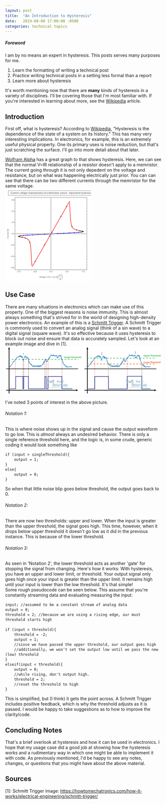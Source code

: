 ```yaml
---
layout: post
title:  "An Introduction to Hysteresis"
date:   2019-08-08 17:00:00 -0500
categories: technical topics
---
```



##### Foreword
I am by no means an expert in hysteresis. This posts serves many purposes for me.
1. Learn the formatting of writing a technical post
2. Practice writing technical posts in a setting less formal than a report
3. Learn more about hysteresis

It's worth mentioning now that there are **many** kinds of hysteresis in a variety of disciplines. I'll be covering those that I'm most familiar with. If you're interested in learning about more, see the [Wikipedia](https://en.wikipedia.org/wiki/Hysteresis) article.

## Introduction

First off, what is hysteresis? According to [Wikipedia](https://en.wikipedia.org/wiki/Hysteresis), "Hysteresis is the dependence of the state of a system on its history." This has many very interesting implications. In electronics, for example, this is an extremely useful physical property. One its primary uses is noise reduction, but that's just scratching the surface. I'll go into more detail about that later. 

[Wolfram Alpha](http://demonstrations.wolfram.com/CurrentVoltageCharacteristicsOfAMemristor/img/CurrentVoltageCharacteristicsOfAMemristor.png) has a great graph to that shows hysteresis. Here, we can see that the normal V=IR relationship of a resistor doesn't apply to a memristor. The current going through it is not only depedent on the voltage and resistance, but on what was happening electrically just prior. You can can see that there can be two different currents through the memristor for the same voltage.  
![Hysteresis being displayed through the IV relationship of a memristor](https://github.com/smyers24/smyers24.github.io/raw/master/_site/assets/blog_images/memristor_iv.png)

## Use Case

There are many situations in electronics which can make use of this property. One of the biggest reasons is noise immunity. This is almost always something that's strived for in the world of designing high-density power electronics. An example of this is a [Schmitt Trigger](https://en.wikipedia.org/wiki/Schmitt_trigger). A Schmitt Trigger is commonly used to convert an analog signal (think of a sin wave) to a digital signal (square wave). It's so effective because it uses hysteresis to block out noise and ensure that data is accurately sampled. Let's look at an example image and dive in [1].
![Schmitt trigger with noise](https://github.com/smyers24/smyers24.github.io/raw/master/_site/assets/blog_images/schmitt_withnoise.png)

I've noted 3 points of interest in the above picture. 
###### Notation 1: 
This is where noise shows up in the signal and cause the output waveform to go low. This is *almost* always an undesired behavior. There is only a single reference threshold here, and the logic is, in some crude, generic coding it would look something like
```
if (input > singleThreshold){
    output = 1;
}
else{
    output = 0;
}
```
So when that little noise blip goes below threshold, the output goes back to 0.

###### Notation 2: 
There are now two thresholds: upper and lower. When the input is greater than the upper threshold, the signal goes high. This time, however, when it drops below upper threshold it doesn't go low as it did in the previous instance. This is because of the lower threshold.

###### Notation 3: 
As seen in 'Notation 2', the lower threshold acts as another 'gate' for stopping the signal from changing. Here's how it works: With hysteresis, you have an upper and lower limit, or threshold. Your output signal only goes high once your input is greater than the upper limit. It remains high until your input is lower than the low threshold. It's that simple!  
Some rough pseudocode can be seen below. This assume that you're constantly streaming data and evaluating measuring the input:
```
input; //assumed to be a constant stream of analog data
output = 0;
threshold = 2; //because we are using a rising edge, our must threshold starts high

if (input > threshold){
    threshold = -2;
    output = 1;
    //since we have passed the upper threshold, our output goes high
    //additionally, we won't set the output low until we pass the new (low) threshold
}
elseif(input < threshold){
    output = 0;
    //while rising, don't output high. 
    threshold = 2;
    //reset the threshold to high
}
```
This is simplified, but (I think) it gets the point across. A Schmitt Trigger includes positive feedback, which is why the threshold adjusts as it is passed. I would be happy to take suggestions as to how to improve the clarity/code.

## Concluding Notes
That's a brief overlook at hysteresis and how it can be used in electronics. I hope that my usage case did a good job at showing how the hysteresis works and a rudimentary way in which one might be able to implement it with code. 
As previously mentioned, I'd be happy to see any notes, changes, or questions that you might have about the above material. 

## Sources
[1]: Schmitt Trigger image: https://howtomechatronics.com/how-it-works/electrical-engineering/schmitt-trigger/